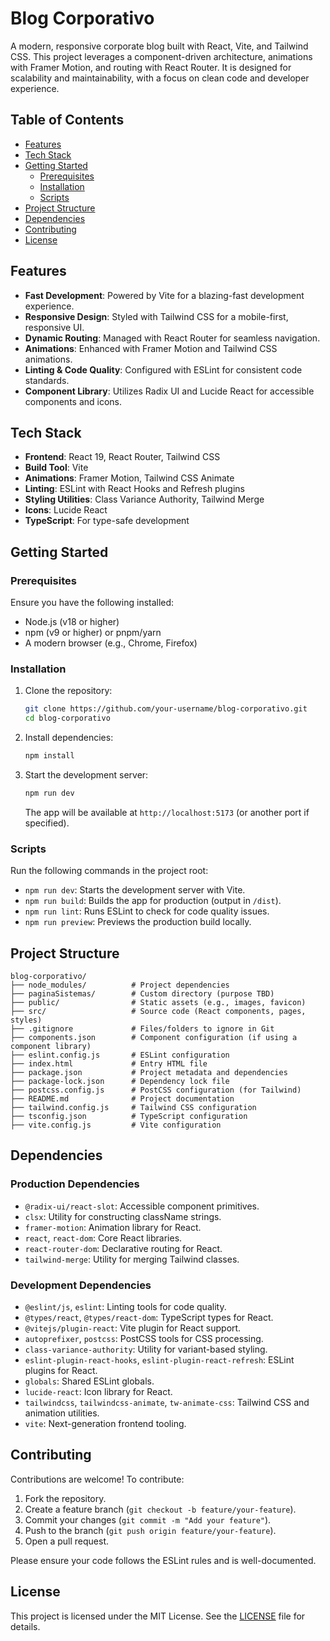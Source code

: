 # Blog Corporativo

A modern, responsive corporate blog built with React, Vite, and Tailwind CSS. This project leverages a component-driven architecture, animations with Framer Motion, and routing with React Router. It is designed for scalability and maintainability, with a focus on clean code and developer experience.

## Table of Contents
- [Features](#features)
- [Tech Stack](#tech-stack)
- [Getting Started](#getting-started)
  - [Prerequisites](#prerequisites)
  - [Installation](#installation)
  - [Scripts](#scripts)
- [Project Structure](#project-structure)
- [Dependencies](#dependencies)
- [Contributing](#contributing)
- [License](#license)

## Features
- **Fast Development**: Powered by Vite for a blazing-fast development experience.
- **Responsive Design**: Styled with Tailwind CSS for a mobile-first, responsive UI.
- **Dynamic Routing**: Managed with React Router for seamless navigation.
- **Animations**: Enhanced with Framer Motion and Tailwind CSS animations.
- **Linting & Code Quality**: Configured with ESLint for consistent code standards.
- **Component Library**: Utilizes Radix UI and Lucide React for accessible components and icons.

## Tech Stack
- **Frontend**: React 19, React Router, Tailwind CSS
- **Build Tool**: Vite
- **Animations**: Framer Motion, Tailwind CSS Animate
- **Linting**: ESLint with React Hooks and Refresh plugins
- **Styling Utilities**: Class Variance Authority, Tailwind Merge
- **Icons**: Lucide React
- **TypeScript**: For type-safe development

## Getting Started

### Prerequisites
Ensure you have the following installed:
- Node.js (v18 or higher)
- npm (v9 or higher) or pnpm/yarn
- A modern browser (e.g., Chrome, Firefox)

### Installation
1. Clone the repository:
   ```bash
   git clone https://github.com/your-username/blog-corporativo.git
   cd blog-corporativo
   ```
2. Install dependencies:
   ```bash
   npm install
   ```
3. Start the development server:
   ```bash
   npm run dev
   ```
   The app will be available at `http://localhost:5173` (or another port if specified).

### Scripts
Run the following commands in the project root:
- `npm run dev`: Starts the development server with Vite.
- `npm run build`: Builds the app for production (output in `/dist`).
- `npm run lint`: Runs ESLint to check for code quality issues.
- `npm run preview`: Previews the production build locally.

## Project Structure
```
blog-corporativo/
├── node_modules/          # Project dependencies
├── paginaSistemas/        # Custom directory (purpose TBD)
├── public/                # Static assets (e.g., images, favicon)
├── src/                   # Source code (React components, pages, styles)
├── .gitignore             # Files/folders to ignore in Git
├── components.json        # Component configuration (if using a component library)
├── eslint.config.js       # ESLint configuration
├── index.html             # Entry HTML file
├── package.json           # Project metadata and dependencies
├── package-lock.json      # Dependency lock file
├── postcss.config.js      # PostCSS configuration (for Tailwind)
├── README.md              # Project documentation
├── tailwind.config.js     # Tailwind CSS configuration
├── tsconfig.json          # TypeScript configuration
├── vite.config.js         # Vite configuration
```

## Dependencies

### Production Dependencies
- `@radix-ui/react-slot`: Accessible component primitives.
- `clsx`: Utility for constructing className strings.
- `framer-motion`: Animation library for React.
- `react`, `react-dom`: Core React libraries.
- `react-router-dom`: Declarative routing for React.
- `tailwind-merge`: Utility for merging Tailwind classes.

### Development Dependencies
- `@eslint/js`, `eslint`: Linting tools for code quality.
- `@types/react`, `@types/react-dom`: TypeScript types for React.
- `@vitejs/plugin-react`: Vite plugin for React support.
- `autoprefixer`, `postcss`: PostCSS tools for CSS processing.
- `class-variance-authority`: Utility for variant-based styling.
- `eslint-plugin-react-hooks`, `eslint-plugin-react-refresh`: ESLint plugins for React.
- `globals`: Shared ESLint globals.
- `lucide-react`: Icon library for React.
- `tailwindcss`, `tailwindcss-animate`, `tw-animate-css`: Tailwind CSS and animation utilities.
- `vite`: Next-generation frontend tooling.

## Contributing
Contributions are welcome! To contribute:
1. Fork the repository.
2. Create a feature branch (`git checkout -b feature/your-feature`).
3. Commit your changes (`git commit -m "Add your feature"`).
4. Push to the branch (`git push origin feature/your-feature`).
5. Open a pull request.

Please ensure your code follows the ESLint rules and is well-documented.

## License
This project is licensed under the MIT License. See the [LICENSE](LICENSE) file for details.
